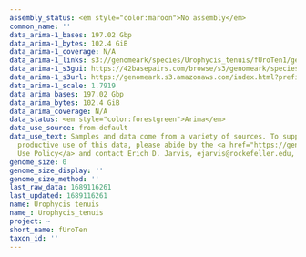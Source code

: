 ```yaml
---
assembly_status: <em style="color:maroon">No assembly</em>
common_name: ''
data_arima-1_bases: 197.02 Gbp
data_arima-1_bytes: 102.4 GiB
data_arima-1_coverage: N/A
data_arima-1_links: s3://genomeark/species/Urophycis_tenuis/fUroTen1/genomic_data/arima/<br>
data_arima-1_s3gui: https://42basepairs.com/browse/s3/genomeark/species/Urophycis_tenuis/fUroTen1/genomic_data/arima/
data_arima-1_s3url: https://genomeark.s3.amazonaws.com/index.html?prefix=species/Urophycis_tenuis/fUroTen1/genomic_data/arima/
data_arima-1_scale: 1.7919
data_arima_bases: 197.02 Gbp
data_arima_bytes: 102.4 GiB
data_arima_coverage: N/A
data_status: <em style="color:forestgreen">Arima</em>
data_use_source: from-default
data_use_text: Samples and data come from a variety of sources. To support fair and
  productive use of this data, please abide by the <a href="https://genome10k.soe.ucsc.edu/data-use-policies/">Data
  Use Policy</a> and contact Erich D. Jarvis, ejarvis@rockefeller.edu, with any questions.
genome_size: 0
genome_size_display: ''
genome_size_method: ''
last_raw_data: 1689116261
last_updated: 1689116261
name: Urophycis tenuis
name_: Urophycis_tenuis
project: ~
short_name: fUroTen
taxon_id: ''
---
```

